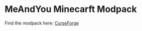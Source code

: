 # MeAndYou Minecarft Modpack
Find the modpack here: [CurseForge](https://legacy.curseforge.com/minecraft/modpacks/cookies-me-and-you)
